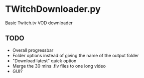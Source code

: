 TWitchDownloader.py
===================

Basic Twitch.tv VOD downloader

TODO
----

- Overall progressbar
- Folder options instead of giving the name of the output folder
- "Download latest" quick option
- Merge the 30 mins .flv files to one long video
- GUI?
